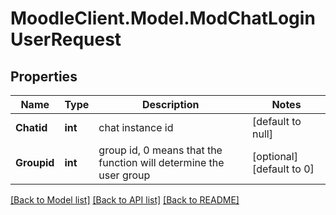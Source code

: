 # MoodleClient.Model.ModChatLoginUserRequest

## Properties

Name | Type | Description | Notes
------------ | ------------- | ------------- | -------------
**Chatid** | **int** | chat instance id | [default to null]
**Groupid** | **int** | group id, 0 means that the function will determine the user group | [optional] [default to 0]

[[Back to Model list]](../README.md#documentation-for-models) [[Back to API list]](../README.md#documentation-for-api-endpoints) [[Back to README]](../README.md)

